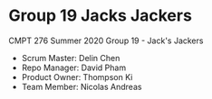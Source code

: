 # Group 19 Jacks Jackers

CMPT 276 Summer 2020 Group 19 - Jack's Jackers
- Scrum Master: Delin Chen
- Repo Manager: David Pham
- Product Owner: Thompson Ki
- Team Member: Nicolas Andreas